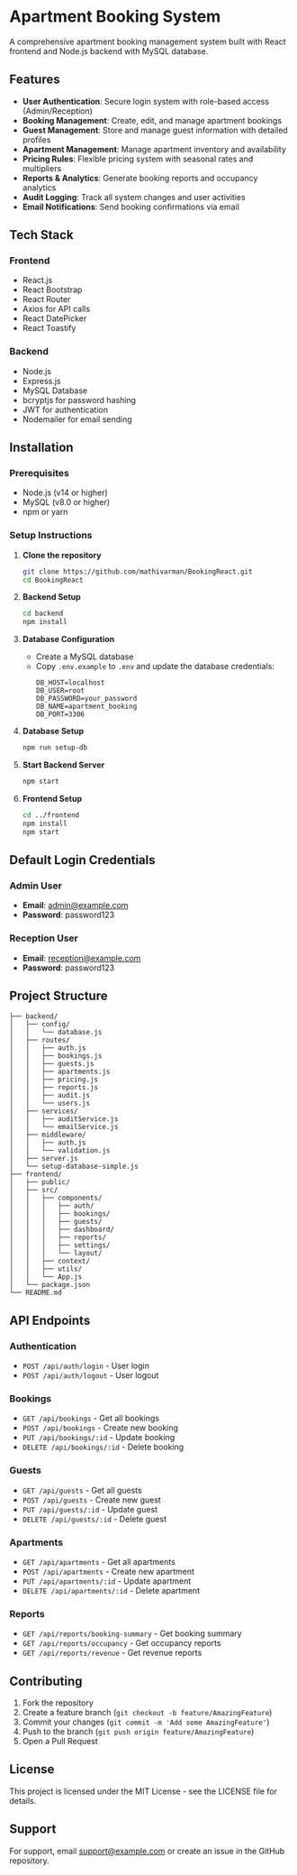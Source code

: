 # Apartment Booking System

A comprehensive apartment booking management system built with React frontend and Node.js backend with MySQL database.

## Features

- **User Authentication**: Secure login system with role-based access (Admin/Reception)
- **Booking Management**: Create, edit, and manage apartment bookings
- **Guest Management**: Store and manage guest information with detailed profiles
- **Apartment Management**: Manage apartment inventory and availability
- **Pricing Rules**: Flexible pricing system with seasonal rates and multipliers
- **Reports & Analytics**: Generate booking reports and occupancy analytics
- **Audit Logging**: Track all system changes and user activities
- **Email Notifications**: Send booking confirmations via email

## Tech Stack

### Frontend
- React.js
- React Bootstrap
- React Router
- Axios for API calls
- React DatePicker
- React Toastify

### Backend
- Node.js
- Express.js
- MySQL Database
- bcryptjs for password hashing
- JWT for authentication
- Nodemailer for email sending

## Installation

### Prerequisites
- Node.js (v14 or higher)
- MySQL (v8.0 or higher)
- npm or yarn

### Setup Instructions

1. **Clone the repository**
   ```bash
   git clone https://github.com/mathivarman/BookingReact.git
   cd BookingReact
   ```

2. **Backend Setup**
   ```bash
   cd backend
   npm install
   ```

3. **Database Configuration**
   - Create a MySQL database
   - Copy `.env.example` to `.env` and update the database credentials:
     ```
     DB_HOST=localhost
     DB_USER=root
     DB_PASSWORD=your_password
     DB_NAME=apartment_booking
     DB_PORT=3306
     ```

4. **Database Setup**
   ```bash
   npm run setup-db
   ```

5. **Start Backend Server**
   ```bash
   npm start
   ```

6. **Frontend Setup**
   ```bash
   cd ../frontend
   npm install
   npm start
   ```

## Default Login Credentials

### Admin User
- **Email**: admin@example.com
- **Password**: password123

### Reception User
- **Email**: reception@example.com
- **Password**: password123

## Project Structure

```
├── backend/
│   ├── config/
│   │   └── database.js
│   ├── routes/
│   │   ├── auth.js
│   │   ├── bookings.js
│   │   ├── guests.js
│   │   ├── apartments.js
│   │   ├── pricing.js
│   │   ├── reports.js
│   │   ├── audit.js
│   │   └── users.js
│   ├── services/
│   │   ├── auditService.js
│   │   └── emailService.js
│   ├── middleware/
│   │   ├── auth.js
│   │   └── validation.js
│   ├── server.js
│   └── setup-database-simple.js
├── frontend/
│   ├── public/
│   ├── src/
│   │   ├── components/
│   │   │   ├── auth/
│   │   │   ├── bookings/
│   │   │   ├── guests/
│   │   │   ├── dashboard/
│   │   │   ├── reports/
│   │   │   ├── settings/
│   │   │   └── layout/
│   │   ├── context/
│   │   ├── utils/
│   │   └── App.js
│   └── package.json
└── README.md
```

## API Endpoints

### Authentication
- `POST /api/auth/login` - User login
- `POST /api/auth/logout` - User logout

### Bookings
- `GET /api/bookings` - Get all bookings
- `POST /api/bookings` - Create new booking
- `PUT /api/bookings/:id` - Update booking
- `DELETE /api/bookings/:id` - Delete booking

### Guests
- `GET /api/guests` - Get all guests
- `POST /api/guests` - Create new guest
- `PUT /api/guests/:id` - Update guest
- `DELETE /api/guests/:id` - Delete guest

### Apartments
- `GET /api/apartments` - Get all apartments
- `POST /api/apartments` - Create new apartment
- `PUT /api/apartments/:id` - Update apartment
- `DELETE /api/apartments/:id` - Delete apartment

### Reports
- `GET /api/reports/booking-summary` - Get booking summary
- `GET /api/reports/occupancy` - Get occupancy reports
- `GET /api/reports/revenue` - Get revenue reports

## Contributing

1. Fork the repository
2. Create a feature branch (`git checkout -b feature/AmazingFeature`)
3. Commit your changes (`git commit -m 'Add some AmazingFeature'`)
4. Push to the branch (`git push origin feature/AmazingFeature`)
5. Open a Pull Request

## License

This project is licensed under the MIT License - see the LICENSE file for details.

## Support

For support, email support@example.com or create an issue in the GitHub repository.

